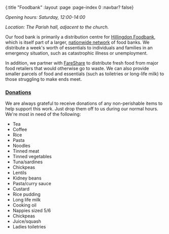 {:title "Foodbank"
 :layout :page
 :page-index 0
 :navbar? false}

*Opening hours: Saturday, 12:00-14:00*

*Location: The Parish hall, adjacent to the church.*

Our food bank is primarily a distribution centre for [Hillingdon Foodbank](https://hillingdon.foodbank.org.uk/), which is itself part of a larger, [nationwide network](https://www.trusselltrust.org/) of food banks. We distribute a week's worth of essentials to individuals and families in an emergency situation, such as catastrophic illness or unemployment.

In addition, we partner with [FareShare](https://fareshare.org.uk/) to distribute fresh food from major food retailers that would otherwise go to waste. We can also provide smaller parcels of food and essentials (such as toiletries or long-life milk) to those struggling to make ends meet.

### [Donations](#donations)

We are always grateful to receive donations of any non-perishable items to help support this work. Just drop them off to us during our normal hours. We're most in need of the following:

 * Tea
 * Coffee
 * Rice
 * Pasta
 * Noodles
 * Tinned meat
 * Tinned vegetables
 * Tuna/sardines
 * Chickpeas
 * Lentils
 * Kidney beans
 * Pasta/curry sauce
 * Custard
 * Rice pudding
 * Long life milk
 * Cooking oil
 * Nappies sized 5/6
 * Chickpeas
 * Juice/squash
 * Ladies toiletries
